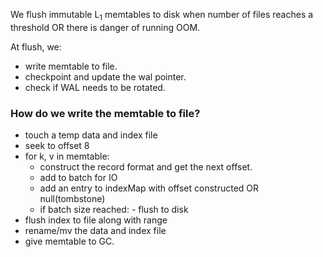 We flush immutable L<sub>1</sub> memtables to
disk when number of files reaches a threshold OR there
is danger of running OOM.

At flush, we:
* write memtable to file.
* checkpoint and update the wal pointer.
* check if WAL needs to be rotated.


### How do we write the memtable to file? 
- touch a temp data and index file
- seek to offset 8
- for k, v in memtable: 
    - construct the record format and get the next offset. 
    - add to batch for IO
    - add an entry to indexMap with offset constructed OR null(tombstone)
    - if batch size reached:
            - flush to disk
- flush index to file along with range            
- rename/mv the data and index file
- give memtable to GC.